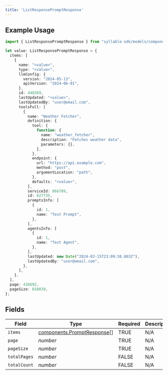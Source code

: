 ```yaml
---
title: 'ListResponsePromptResponse'
---
```


## Example Usage

```typescript
import { ListResponsePromptResponse } from "syllable-sdk/models/components";

let value: ListResponsePromptResponse = {
  items: [
    {
      name: "<value>",
      type: "<value>",
      llmConfig: {
        version: "2024-05-13",
        apiVersion: "2024-06-01",
      },
      id: 448369,
      lastUpdated: "<value>",
      lastUpdatedBy: "user@email.com",
      toolsFull: [
        {
          name: "Weather Fetcher",
          definition: {
            tool: {
              function: {
                name: "weather_fetcher",
                description: "Fetches weather data",
                parameters: {},
              },
            },
            endpoint: {
              url: "https://api.example.com",
              method: "post",
              argumentLocation: "path",
            },
            defaults: "<value>",
          },
          serviceId: 866789,
          id: 627735,
          promptsInfo: [
            {
              id: 1,
              name: "Test Prompt",
            },
          ],
          agentsInfo: [
            {
              id: 1,
              name: "Test Agent",
            },
          ],
          lastUpdated: new Date("2024-03-15T23:09:38.803Z"),
          lastUpdatedBy: "user@email.com",
        },
      ],
    },
  ],
  page: 416692,
  pageSize: 810839,
};
```

## Fields

| Field                                                                    | Type                                                                     | Required                                                                 | Description                                                              |
| ------------------------------------------------------------------------ | ------------------------------------------------------------------------ | ------------------------------------------------------------------------ | ------------------------------------------------------------------------ |
| `items`                                                                  | [components.PromptResponse](/sdk-docs/models/components/promptresponse)[] | TRUE                                                       | N/A                                                                      |
| `page`                                                                   | *number*                                                                 | TRUE                                                       | N/A                                                                      |
| `pageSize`                                                               | *number*                                                                 | TRUE                                                       | N/A                                                                      |
| `totalPages`                                                             | *number*                                                                 | FALSE                                                       | N/A                                                                      |
| `totalCount`                                                             | *number*                                                                 | FALSE                                                       | N/A                                                                      |